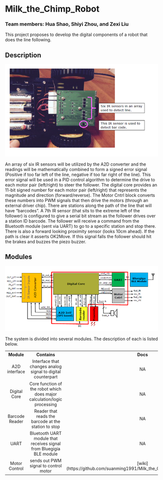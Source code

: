 # Milk_the_Chimp_Robot
### Team members: Hua Shao, Shiyi Zhou, and Zexi Liu

This project proposes to develop the digital components of a robot that does the line following.

## Description

![The "Robot"](https://github.com/suanming1991/Milk_the_Chimp_Robot/blob/master/imgs/bottomView.PNG)

An array of six IR sensors will be utilized by the A2D converter and the readings will be
mathematically combined to form a signed error signal (Positive if too far left of the line, negative if too
far right of the line). This error signal will be used in a PID control algorithm to determine the drive to
each motor pair (left/right) to steer the follower. The digital core provides an 11-bit signed number
for each motor pair (left/right) that represents the magnitude and direction (forward/reverse). The
Motor Cntrl block converts these numbers into PWM signals that then drive the motors (through an
external driver chip). There are stations along the path of the line that will have “barcodes”. A 7th IR
sensor (that sits to the extreme left of the follower) is configured to give a serial bit stream as the
follower drives over a station ID barcode. The follower will receive a command from the Bluetooth
module (sent via UART) to go to a specific station and stop there. There is also a forward looking
proximity sensor (looks 10cm ahead). If the path is clear it asserts OK2Move. If this signal falls the
follower should hit the brakes and buzzes the piezo buzzer.

## Modules

![Module Overview](https://github.com/suanming1991/Milk_the_Chimp_Robot/blob/master/imgs/projectOverview.PNG)

The system is divided into several modules. The description of each is listed below.

<!---
| Module              | Contains                                                                                            | Docs                         |
| ------------------- | --------------------------------------------------------------------------------------------------- | ---------------------------- |
| **Digital Core**    | **Included in any build**. Gets you started and has the working-with-your-data functions.           | [Doc](./docs/sheetsee-core.md)   |
| **A2D Interface**   | Contains everything you'll need to create a table including sortable columns, pagination and search.| [Doc](./docs/sheetsee-tables.md) |
| **Barcode Reader**  | For making maps with your point, line or polygon spreadsheet data. Built on Mapbox.js.              | [Doc](./docs/sheetsee-maps.md)   |
| **UART**  | Includes 3 basic d3 charts: bar, line and pie. You can also [use your own](docs/custom-charts.md).  | [Doc](./docs/sheetsee-charts.md) |
| **Motor Control**   | Includes 3 basic d3 charts: bar, line and pie. You can also [use your own](docs/custom-charts.md).  | [Doc](./docs/sheetsee-charts.md) |
-->

<html>
<head>
<style>

</style>
</head>
<body>

<table style="width:100%">
  <tr>
    <th>Module</th>
    <th>Contains</th>
    <th>Docs</th>
  </tr>
  <tr align="center">
    <td>A2D interface</td>
    <td>Interface that changes analog signal to digital counterpart</td>
    <td>NA</td>
  </tr>
  <tr align="center">
    <td>Digital Core</td>
    <td>Core function of the robot which does major calculation/logic processing</td>
    <td>NA</td>
  </tr>
  <tr align="center">
    <td>Barcode Reader</td>
    <td>Reader that reads the barcode at the station to stop</td>
    <td>NA</td>
  </tr>
  <tr align="center">
    <td>UART</td>
    <td>Bluetooth UART module that receives signal from Bluegigia BLE module</td>
    <td>NA</td>
  </tr>
  <tr align="center">
    <td>Motor Control</td>
    <td>sends out PWM signal to control motor</td>
    <td>[wiki](https://github.com/suanming1991/Milk_the_Chimp_Robot/wiki/motor_cntrl)</td>
  </tr>
</table>

</body>
</html>

